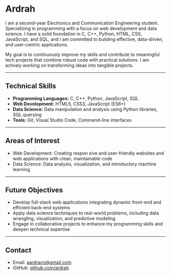 # Ardrah

I am a second-year  Electronics and Communication Engineering student. Specializing in programming with a focus on web development and data science. I have a solid foundation in C, C++, Python, HTML, CSS, JavaScript, and SQL, and I am committed to building effective, data-driven, and user-centric applications.

My goal is to continuously improve my skills and contribute to meaningful tech projects that combine robust code with practical solutions. I am actively working on transforming ideas into tangible projects.

---

## Technical Skills

- **Programming Languages:** C, C++, Python, JavaScript, SQL  
- **Web Development:** HTML5, CSS3, JavaScript (ES6+)  
- **Data Science:** Data manipulation and analysis using Python libraries, SQL querying  
- **Tools:** Git, Visual Studio Code, Command-line interfaces  

---

## Areas of Interest

- Web Development: Creating respon
  sive and user-friendly websites and web applications with clean, maintainable code  
- Data Science: Data analysis, visualization, and introductory machine learning  

---

## Future Objectives

- Develop full-stack web applications integrating dynamic front-end and efficient back-end systems  
- Apply data science techniques to real-world problems, including data wrangling, visualization, and predictive modeling  
- Engage in collaborative projects to enhance my programming skills and deepen technical expertise  

---

## Contact

- Email: [aardracn@gmail.com](mailto:aardracn@gmail.com)  
- GitHub: [github.com/ardrah](https://github.com/ardrah)  
